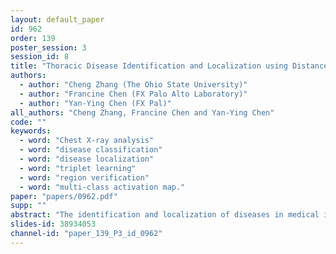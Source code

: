 ```yaml
---
layout: default_paper
id: 962
order: 139
poster_session: 3
session_id: 8
title: "Thoracic Disease Identification and Localization using Distance Learning and Region Verification"
authors:
  - author: "Cheng Zhang (The Ohio State University)"
  - author: "Francine Chen (FX Palo Alto Laboratory)"
  - author: "Yan-Ying Chen (FX Pal)"
all_authors: "Cheng Zhang, Francine Chen and Yan-Ying Chen"
code: ""
keywords:
  - word: "Chest X-ray analysis"
  - word: "disease classification"
  - word: "disease localization"
  - word: "triplet learning"
  - word: "region verification"
  - word: "multi-class activation map."
paper: "papers/0962.pdf"
supp: ""
abstract: "The identification and localization of diseases in medical images using deep learning models have recently attracted significant interest. Existing methods only consider training the networks with each image independently and most leverage an activation map for disease localization. In this paper, we propose an alternative approach that learns discriminative features among triplets of images and cyclically trains on region features to verify whether attentive regions contain information indicative of a disease. Concretely, we adapt a distance learning framework for multi-label disease classification to differentiate subtle disease features. Additionally, we feed back the features of the predicted class-specific regions to a separate classifier during training to better verify the localized diseases. Our model can achieve state-of-the-art classification performance on the challenging Chest-Xray14 dataset, and our ablation studies indicate that both distance learning and region verification contribute to overall classification performance. Moreover, the distance learning and region verification modules can capture essential information for better localization than baseline models without these modules. "
slides-id: 38934053
channel-id: "paper_139_P3_id_0962"
---
```


